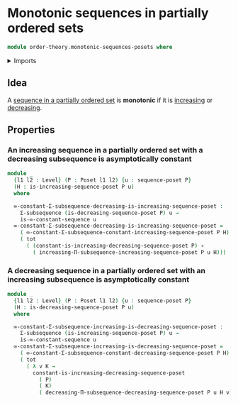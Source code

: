 # Monotonic sequences in partially ordered sets

```agda
module order-theory.monotonic-sequences-posets where
```

<details><summary>Imports</summary>

```agda
open import foundation.asymptotically-constant-sequences
open import foundation.dependent-pair-types
open import foundation.function-types
open import foundation.functoriality-dependent-pair-types
open import foundation.subsequences
open import foundation.transport-along-identifications
open import foundation.universe-levels

open import order-theory.constant-sequences-posets
open import order-theory.decreasing-sequences-posets
open import order-theory.increasing-sequences-posets
open import order-theory.posets
open import order-theory.sequences-posets
```

</details>

## Idea

A [sequence in a partially ordered set](order-theory.sequences-posets.md) is
**monotonic** if it is [increasing](order-theory.increasing-sequences-posets.md)
or [decreasing](order-theory.decreasing-sequences-posets.md).

## Properties

### An increasing sequence in a partially ordered set with a decreasing subsequence is asymptotically constant

```agda
module _
  {l1 l2 : Level} (P : Poset l1 l2) {u : sequence-poset P}
  (H : is-increasing-sequence-poset P u)
  where

  ∞-constant-Σ-subsequence-decreasing-is-increasing-sequence-poset :
    Σ-subsequence (is-decreasing-sequence-poset P) u →
    is-∞-constant-sequence u
  ∞-constant-Σ-subsequence-decreasing-is-increasing-sequence-poset =
    ( ∞-constant-Σ-subsequence-constant-increasing-sequence-poset P H) ∘
    ( tot
      ( (constant-is-increasing-decreasing-sequence-poset P) ∘
        ( increasing-Π-subsequence-increasing-sequence-poset P u H)))
```

### A decreasing sequence in a partially ordered set with an increasing subsequence is asymptotically constant

```agda
module _
  {l1 l2 : Level} (P : Poset l1 l2) {u : sequence-poset P}
  (H : is-decreasing-sequence-poset P u)
  where

  ∞-constant-Σ-subsequence-increasing-is-decreasing-sequence-poset :
    Σ-subsequence (is-increasing-sequence-poset P) u →
    is-∞-constant-sequence u
  ∞-constant-Σ-subsequence-increasing-is-decreasing-sequence-poset =
    ( ∞-constant-Σ-subsequence-constant-decreasing-sequence-poset P H) ∘
    ( tot
      ( λ v K →
        constant-is-increasing-decreasing-sequence-poset
          ( P)
          ( K)
          ( decreasing-Π-subsequence-decreasing-sequence-poset P u H v)))
```
